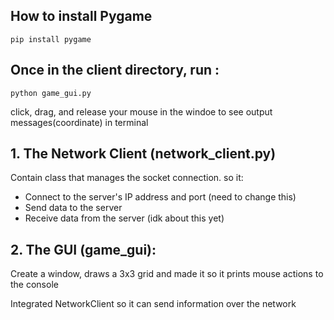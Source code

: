 ## How to install Pygame
``` 
pip install pygame
```

## Once in the client directory, run :
```
python game_gui.py
```
click, drag, and release your mouse in the windoe to see output messages(coordinate) in terminal

## 1. The Network Client (network_client.py)
Contain class that manages the socket connection. so it:
- Connect to the server's IP address and port (need to change this)
- Send data to the server
- Receive data from the server (idk about this yet)

## 2. The GUI (game_gui):
Create a window, draws a 3x3 grid and made it so it prints mouse actions to the console

Integrated NetworkClient so it can send information over the network